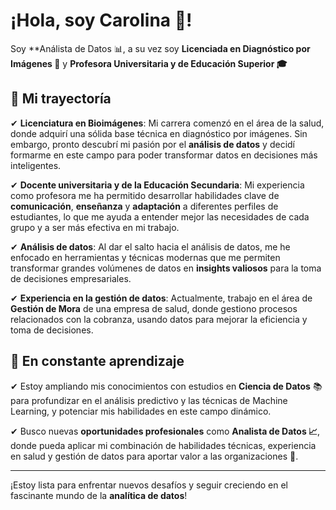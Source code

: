# ¡Hola, soy Carolina 👋!

Soy **Análista de Datos 📊, a su vez soy **Licenciada en Diagnóstico por Imágenes 🩻** y  **Profesora Universitaria y de Educación Superior 🎓**

## 🚀 Mi trayectoría

✔ **Licenciatura en Bioimágenes**: Mi carrera comenzó en el área de la salud, donde adquirí una sólida base técnica en diagnóstico por imágenes. Sin embargo, pronto descubrí mi pasión por el **análisis de datos** y decidí formarme en este campo para poder transformar datos en decisiones más inteligentes.

✔ **Docente universitaria y de la Educación Secundaria**: Mi experiencia como profesora me ha permitido desarrollar habilidades clave de **comunicación**, **enseñanza** y **adaptación** a diferentes perfiles de estudiantes, lo que me ayuda a entender mejor las necesidades de cada grupo y a ser más efectiva en mi trabajo.

✔ **Análisis de datos**: Al dar el salto hacia el análisis de datos, me he enfocado en herramientas y técnicas modernas que me permiten transformar grandes volúmenes de datos en **insights valiosos** para la toma de decisiones empresariales.

✔ **Experiencia en la gestión de datos**: Actualmente, trabajo en el área de **Gestión de Mora** de una empresa de salud, donde gestiono procesos relacionados con la cobranza, usando datos para mejorar la eficiencia y toma de decisiones.

## 🌱 En constante aprendizaje

✔ Estoy ampliando mis conocimientos con estudios en **Ciencia de Datos** 📚 para profundizar en el análisis predictivo y las técnicas de Machine Learning, y potenciar mis habilidades en este campo dinámico.

✔ Busco nuevas **oportunidades profesionales** como **Analista de Datos 📈**, donde pueda aplicar mi combinación de habilidades técnicas, experiencia en salud y gestión de datos para aportar valor a las organizaciones 🚀.

---

¡Estoy lista para enfrentar nuevos desafíos y seguir creciendo en el fascinante mundo de la **analítica de datos**!  

